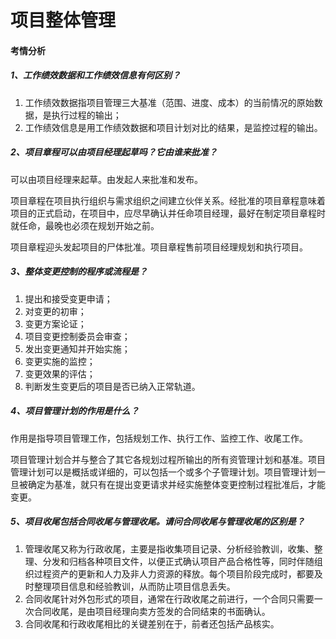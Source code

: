 # 项目整体管理

#### 考情分析

##### 1、工作绩效数据和工作绩效信息有何区别？

1. 工作绩效数据指项目管理三大基准（范围、进度、成本）的当前情况的原始数据，是执行过程的输出；
2. 工作绩效信息是用工作绩效数据和项目计划对比的结果，是监控过程的输出。

##### 2、项目章程可以由项目经理起草吗？它由谁来批准？

可以由项目经理来起草。由发起人来批准和发布。

项目章程在项目执行组织与需求组织之间建立伙伴关系。经批准的项目章程意味着项目的正式启动，在项目中，应尽早确认并任命项目经理，最好在制定项目章程时就任命，最晚也必须在规划开始之前。

项目章程迎头发起项目的尸体批准。项目章程售前项目经理规划和执行项目。

##### 3、整体变更控制的程序或流程是？

1. 提出和接受变更申请；
2. 对变更的初审；
3. 变更方案论证；
4. 项目变更控制委员会审查；
5. 发出变更通知并开始实施；
6. 变更实施的监控；
7. 变更效果的评估；
8. 判断发生变更后的项目是否已纳入正常轨道。

##### 4、项目管理计划的作用是什么？

作用是指导项目管理工作，包括规划工作、执行工作、监控工作、收尾工作。

项目管理计划合并与整合了其它各规划过程所输出的所有资管理计划和基准。项目管理计划可以是概括或详细的，可以包括一个或多个子管理计划。项目管理计划一旦被确定为基准，就只有在提出变更请求并经实施整体变更控制过程批准后，才能变更。

##### 5、项目收尾包括合同收尾与管理收尾。请问合同收尾与管理收尾的区别是？

1. 管理收尾又称为行政收尾，主要是指收集项目记录、分析经验教训，收集、整理、分发和归档各种项目文件，以便正式确认项目产品合格性等，同时伴随组织过程资产的更新和人力及非人力资源的释放。每个项目阶段完成时，都要及时整理项目信息和经验教训，从而防止项目信息丢失。
2. 合同收尾针对外包形式的项目，通常在行政收尾之前进行，一个合同只需要一次合同收尾，是由项目经理向卖方签发的合同结束的书面确认。
3. 合同收尾和行政收尾相比的关键差别在于，前者还包括产品核实。



